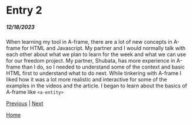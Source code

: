 # Entry 2
##### 12/18/2023
When learning my tool in A-frame, there are a lot of new concepts in A-frame for HTML and Javascript. My partner and I would normally talk with each other about what we plan to learn for the week and what we can use for our freedom project. My partner, Shubata, has more experience in A-frame than I do, so I needed to understand some of the context and basic HTML first to understand what to do next. While tinkering with A-frame I liked how it was a lot more realistic and interactive for some of the examples in the videos and the article. 
I began to learn about the basics of A-frame like `<a-entity>`



[Previous](entry01.md) | [Next](entry03.md)

[Home](../README.md)

